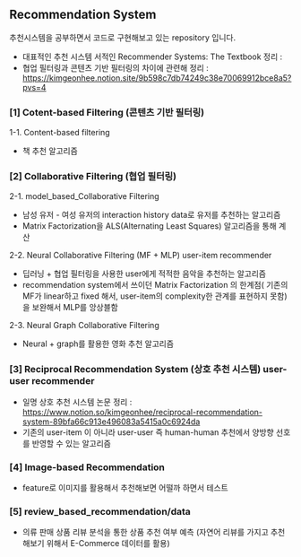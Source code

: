 ## Recommendation System 
추천시스템을 공부하면서 코드로 구현해보고 있는 repository 입니다.

- 대표적인 추천 시스템 서적인 Recommender Systems: The Textbook 정리 : 
- 협업 필터링과 콘텐츠 기반 필터링의 차이에 관련해 정리 : https://kimgeonhee.notion.site/9b598c7db74249c38e70069912bce8a5?pvs=4


### [1] Cotent-based Filtering (콘텐츠 기반 필터링)
1-1. Content-based filtering
- 책 추천 알고리즘

### [2] Collaborative Filtering (협업 필터링) 

2-1. model_based_Collaborative Filtering 
- 남성 유저 - 여성 유저의 interaction history data로 유저를 추천하는 알고리즘
- Matrix Factorization을 ALS(Alternating Least Squares) 알고리즘을 통해 계산

2-2. Neural Collaborative Filtering (MF + MLP) user-item recommender 
- 딥러닝 + 협업 필터링을 사용한 user에게 적적한 음악을 추천하는 알고리즘
- recommendation system에서 쓰이던 Matrix Factorization 의 한계점( 기존의 MF가 linear하고 fixed 해서, user-item의 complexity한 관계를 표현하지 못함)을 보완해서 MLP를 앙상블함

2-3. Neural Graph Collaborative Filtering
- Neural + graph를 활용한 영화 추천 알고리즘

### [3] Reciprocal Recommendation System (상호 추천 시스템) user-user recommender
- 일명 상호 추천 시스템 논문 정리 : https://www.notion.so/kimgeonhee/reciprocal-recommendation-system-89bfa66c913e496083a5415a0c6924da
- 기존의 user-item 이 아니라 user-user 즉 human-human 추천에서 양방향 선호를 반영할 수 있는 알고리즘

### [4] Image-based Recommendation
 - feature로 이미지를 활용해서 추천해보면 어떨까 하면서 테스트 

### [5] review_based_recommendation/data
 - 의류 판매 상품 리뷰 분석을 통한 상품 추천 여부 예측 (자연어 리뷰를 가지고 추천해보기 위해서 E-Commerce 데이터를 활용)
